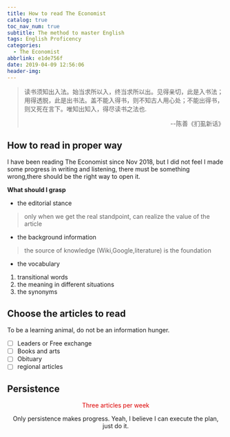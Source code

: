 ```yaml
---
title: How to read The Economist
catalog: true
toc_nav_num: true
subtitle: The method to master English
tags: English Proficency
categories:
  - The Economist
abbrlink: e1de756f
date: 2019-04-09 12:56:06
header-img:
---
```


> 读书须知出入法。始当求所以入，终当求所以出。见得亲切，此是入书法；用得透脱，此是出书法。盖不能入得书，则不知古人用心处；不能出得书，则又死在言下。唯知出知入，得尽读书之法也.  
> <p align="right">--陈善《扪虱新话》</p>

## How to read in proper way
I have been reading The Economist since Nov 2018, but I did not feel I made some progress in writing and listening, there must be something wrong,there should be the right way to open it.  

**What should I grasp**

  * the editorial stance  
 > only when we get the real standpoint, can realize the value of the article
  * the background information  
  > the source of knowledge (Wiki,Google,literature) is the foundation   
  * the vocabulary  
  1. transitional words
  2. the meaning in different situations
  3. the synonyms
  
## Choose the articles to read
To be a learning animal, do not be an information hunger.
- [ ] Leaders or Free exchange
- [ ] Books and arts
- [ ] Obituary
- [ ] regional articles

## Persistence
<center><font color="#dd0000">Three articles per week</font><br /><center>

Only persistence makes progress. Yeah, I believe I can execute the plan, just do it.
